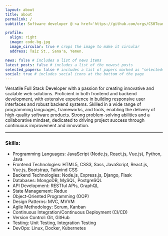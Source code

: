 ```yaml
---
layout: about
title: about
permalink: /
subtitle: Software developer @ <a href='https://github.com/orgs/CS0Team'>CS0Team</a>.

profile:
  align: right
  image: code-bg.jpg
  image_circular: true # crops the image to make it circular
  address: Taiz St., Sana'a, Yemen.

news: false # includes a list of news items
latest_posts: false # includes a list of the newest posts
selected_papers: false # includes a list of papers marked as "selected={true}"
social: true # includes social icons at the bottom of the page
---
```


Versatile Full Stack Developer with a passion for creating innovative and scalable web solutions. Proficient in both frontend and backend development, with extensive experience in building responsive user interfaces and robust backend systems. Skilled in a wide range of programming languages, frameworks, and tools, enabling the delivery of high-quality software products. Strong problem-solving abilities and a collaborative mindset, dedicated to driving project success through continuous improvement and innovation.

---

### Skills:
- Programming Languages: JavaScript (Node.js, React.js, Vue.js), Python, Java
- Frontend Technologies: HTML5, CSS3, Sass, JavaScript, React.js, Vue.js, Bootstrap, Tailwind CSS
- Backend Technologies: Node.js, Express.js, Django, Flask
- Databases: MongoDB, MySQL, PostgreSQL
- API Development: RESTful APIs, GraphQL
- State Management: Redux
- Object-Oriented Programming (OOP)
- Design Patterns: MVC, MVVM
- Agile Methodology: Scrum, Kanban
- Continuous Integration/Continuous Deployment (CI/CD)
- Version Control: Git, GitHub
- Testing: Unit Testing, Integration Testing
- DevOps: Linux, Docker, Kubernetes
